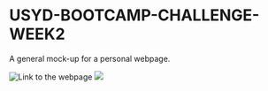 # USYD-BOOTCAMP-CHALLENGE-WEEK2

A general mock-up for a personal webpage.

![Link to the webpage](https://william-figure.github.io/USYD-BOOTCAMP-CHALLENGE-WEEK2/)
![](https://github.com/William-figure/USYD-BOOTCAMP-CHALLENGE-WEEK2/blob/main/assets/img/Screen%20Recording%202024-06-10%20at%2011.34.40%20pm.gif)
